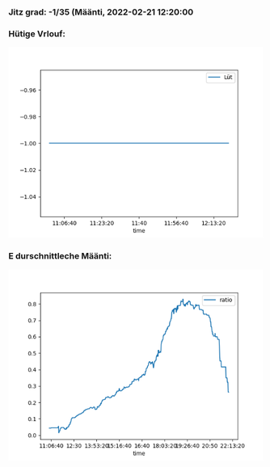 ### Jitz grad: -1/35 (Määnti, 2022-02-21 12:20:00

### Hütige Vrlouf:
![Graph](Today.png)

### E durschnittleche Määnti:
![Graph](Määnti.png)